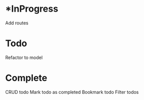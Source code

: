 *InProgress
===============
Add routes

Todo
==========
Refactor to model


Complete
===========
CRUD todo
Mark todo as completed
Bookmark todo
Filter todos
